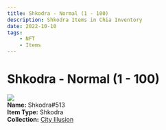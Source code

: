 ```yaml
---
title: Shkodra - Normal (1 - 100)
description: Shkodra Items in Chia Inventory
date: 2022-10-10
tags:
    - NFT
    - Items
---
```


# Shkodra - Normal (1 - 100)
<div class="item_thumbnail">
<img loading="lazy" src="https://mxufdjehsucyibu5yovta3gnptu5utn45gdav4nu55iw2ej2ki.arweave.net/ZehRpIeVBY_QGncOrMGzNfOnaTbzphgrxtO9RbRE6Us"><br/>
<div><strong>Name:</strong> Shkodra#513</div>
<div><strong>Item Type:</strong> Shkodra</div>
<div><strong>Collection:</strong> <a href="https://www.spacescan.io/xch/nft/collection/col1lend2dcn558km4wcwta4xnkfv3xpcmlp9kyt0m909emvfxechlyqdl5ndg">City Illusion</a></div>
</div>

